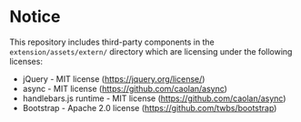 # Notice

This repository includes third-party components in the
`extension/assets/extern/` directory which are licensing under the following
licenses:

* jQuery - MIT license (https://jquery.org/license/)
* async - MIT license (https://github.com/caolan/async)
* handlebars.js runtime - MIT license (https://github.com/caolan/async)
* Bootstrap - Apache 2.0 license (https://github.com/twbs/bootstrap)
